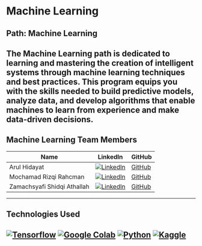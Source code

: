 # Machine Learning

## Path: Machine Learning
The Machine Learning path is dedicated to learning and mastering the creation of intelligent systems through machine learning techniques and best practices. This program equips you with the skills needed to build predictive models, analyze data, and develop algorithms that enable machines to learn from experience and make data-driven decisions.
---

## Machine Learning Team Members

| Name                  | LinkedIn                                                                                              | GitHub                                      | 
|-----------------------|-------------------------------------------------------------------------------------------------------|---------------------------------------------|
| Arul Hidayat          | [![LinkedIn](https://img.shields.io/badge/LinkedIn-0077B5?logo=linkedin&logoColor=white)](https://linkedin.com/in/arul-hidayat/) | [GitHub](https://github.com/Arlhdyt30)        | 
| Mochamad Rizqi Rahcman      | [![LinkedIn](https://img.shields.io/badge/LinkedIn-0077B5?logo=linkedin&logoColor=white)](https://linkedin.com/in/rizqi-rahcman/)       | [GitHub](https://github.com/RizqiRahcman)  | 
| Zamachsyafi Shidqi Athallah      | [![LinkedIn](https://img.shields.io/badge/LinkedIn-0077B5?logo=linkedin&logoColor=white)](https://linkedin.com/in/zamachsyafi-shidqi-athallah/)       | [GitHub](https://github.com/ZShidqiA)  | 


---

## Technologies Used
[![Tensorflow](https://img.icons8.com/?size=100&id=n3QRpDA7KZ7P&format=png&color=000000)](https://www.tensorflow.org) [](https://www.tensorflow.org)
[![Google Colab](https://img.icons8.com/?size=100&id=lOqoeP2Zy02f&format=png&color=000000)](https://colab.google) [](https://colab.google)
[![Python](https://img.icons8.com/?size=100&id=13441&format=png&color=000000)](https://www.python.org) [](https://www.python.org/)
[![Kaggle](https://img.icons8.com/?size=100&id=Omk4fWoSmCHm&format=png&color=000000)](https://www.kaggle.com/) [](https://www.kaggle.com/)
---
